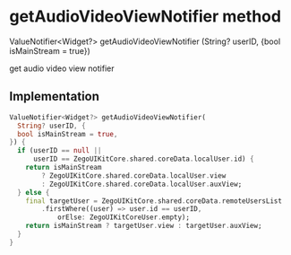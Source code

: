 


# getAudioVideoViewNotifier method








ValueNotifier&lt;Widget?> getAudioVideoViewNotifier
(String? userID, {bool isMainStream = true})





<p>get audio video view notifier</p>



## Implementation

```dart
ValueNotifier<Widget?> getAudioVideoViewNotifier(
  String? userID, {
  bool isMainStream = true,
}) {
  if (userID == null ||
      userID == ZegoUIKitCore.shared.coreData.localUser.id) {
    return isMainStream
        ? ZegoUIKitCore.shared.coreData.localUser.view
        : ZegoUIKitCore.shared.coreData.localUser.auxView;
  } else {
    final targetUser = ZegoUIKitCore.shared.coreData.remoteUsersList
        .firstWhere((user) => user.id == userID,
            orElse: ZegoUIKitCoreUser.empty);
    return isMainStream ? targetUser.view : targetUser.auxView;
  }
}
```







